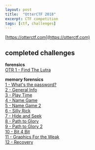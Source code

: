 ```yaml
---
layout: post
title:  "OtterCTF 2018"
excerpt: CTF competition
tags: [ctf, challenges]
---
```



[https://otterctf.com](https://otterctf.com)
<br>
## completed challenges

**forensics**<br>
[OTR 1 - Find The Lutra](../ctfs/otterctf/forensics/FindTheLutra)<br>

**memory forensics**<br>
[1 - What's the password?](../ctfs/otterctf/memory_forensics/Whatsthepassword)<br>
[2 - General Info](../ctfs/otterctf/memory_forensics/GeneralInfo)<br>
[3 - Play Time](../ctfs/otterctf/memory_forensics/PlayTime)<br>
[4 - Name Game](../ctfs/otterctf/memory_forensics/NameGame)<br>
[5 - Name Game 2](../ctfs/otterctf/memory_forensics/NameGame2)<br>
[6 - Silly Rick](../ctfs/otterctf/memory_forensics/SillyRick)<br>
[7 - Hide and Seek](../ctfs/otterctf/memory_forensics/HideandSeek)<br>
[8 - Path to Glory](../ctfs/otterctf/memory_forensics/PathtoGlory)<br>
[9 - Path to Glory 2](../ctfs/otterctf/memory_forensics/PathtoGlory2)<br>
[10 - Bit 4 Bit](../ctfs/otterctf/memory_forensics/Bit4Bit)<br>
[11 - Graphics For the Weak](../ctfs/otterctf/memory_forensics/GraphicsfortheWeak)<br>
[12 - Recovery](../ctfs/otterctf/memory_forensics/Recovery)
